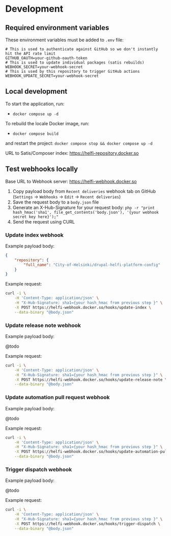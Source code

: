 # Development

## Required environment variables

These environment variables must be added to `.env` file:

```
# This is used to authenticate against GitHub so we don't instantly hit the API rate limit
GITHUB_OAUTH=your-github-oauth-token
# This is used to update individual packages (satis rebuilds)
WEBHOOK_SECRET=your-webhook-secret
# This is used by this repository to trigger GitHub actions
WEBHOOK_UPDATE_SECRET=your-webhook-secret
```

## Local development

To start the application, run:

- `docker compose up -d`

To rebuild the locale Docker image, run:

- `docker compose build`

and restart the project: `docker compose stop && docker compose up -d`

URL to Satis/Composer index: https://helfi-repository.docker.so

## Test webhooks locally

Base URL to Webhook server: https://helfi-webhook.docker.so

1. Copy payload body from `Recent deliveries` webhook tab on GitHub (`Settings` -> `Webhooks` -> `Edit` -> `Recent deliveries`)
2. Save the request body to a `body.json` file
3. Generate an X-Hub-Signature for your request body: `php -r "print hash_hmac('sha1', file_get_contents('body.json'), '{your webhook secret key here}');"`
4. Send the request using CURL

### Update index webhook

Example payload body:
```json
{
    "repository": {
        "full_name": "City-of-Helsinki/drupal-helfi-platform-config"
    }
}
```

Example request: 
```bash
curl -i \
    -H 'Content-Type: application/json' \
    -H "X-Hub-Signature: sha1={your hash_hmac from previous step }" \
    -X POST https://helfi-webhook.docker.so/hooks/update-index \
    --data-binary "@body.json"
```


### Update release note webhook

Example payload body:

@todo

Example request:
```bash
curl -i \
    -H 'Content-Type: application/json' \
    -H "X-Hub-Signature: sha1={your hash_hmac from previous step }" \
    -X POST https://helfi-webhook.docker.so/hooks/update-release-note \
    --data-binary "@body.json"
```

### Update automation pull request webhook

Example payload body:

@todo

Example request:
```bash
curl -i \
    -H 'Content-Type: application/json' \
    -H "X-Hub-Signature: sha1={your hash_hmac from previous step }" \
    -X POST https://helfi-webhook.docker.so/hooks/update-automation-pull-request \
    --data-binary "@body.json"
```

### Trigger dispatch webhook

Example payload body:

@todo

Example request:
```bash
curl -i \
    -H 'Content-Type: application/json' \
    -H "X-Hub-Signature: sha1={your hash_hmac from previous step }" \
    -X POST https://helfi-webhook.docker.so/hooks/trigger-dispatch \
    --data-binary "@body.json"
```
